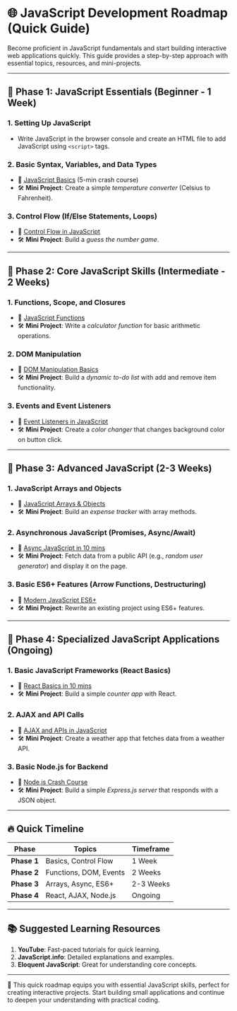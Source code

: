 # 🌐 JavaScript Development Roadmap (Quick Guide)

Become proficient in JavaScript fundamentals and start building interactive web applications quickly. This guide provides a step-by-step approach with essential topics, resources, and mini-projects.

---

## 🚀 Phase 1: JavaScript Essentials (Beginner - 1 Week)

### 1. **Setting Up JavaScript**
   - Write JavaScript in the browser console and create an HTML file to add JavaScript using `<script>` tags.

### 2. **Basic Syntax, Variables, and Data Types**
   - 🎥 [JavaScript Basics](https://www.youtube.com/watch?v=W6NZfCO5SIk) (5-min crash course)
   - 🛠️ **Mini Project**: Create a simple *temperature converter* (Celsius to Fahrenheit).

### 3. **Control Flow (If/Else Statements, Loops)**
   - 🎥 [Control Flow in JavaScript](https://www.youtube.com/watch?v=IsG4Xd6LlsM)
   - 🛠️ **Mini Project**: Build a *guess the number game*.

---

## 🏃 Phase 2: Core JavaScript Skills (Intermediate - 2 Weeks)

### 1. **Functions, Scope, and Closures**
   - 🎥 [JavaScript Functions](https://www.youtube.com/watch?v=g86g3IQ4gRk)
   - 🛠️ **Mini Project**: Write a *calculator function* for basic arithmetic operations.

### 2. **DOM Manipulation**
   - 🎥 [DOM Manipulation Basics](https://www.youtube.com/watch?v=0ik6X4DJKCc)
   - 🛠️ **Mini Project**: Build a *dynamic to-do list* with add and remove item functionality.

### 3. **Events and Event Listeners**
   - 🎥 [Event Listeners in JavaScript](https://www.youtube.com/watch?v=RqQ1d1qEWlE)
   - 🛠️ **Mini Project**: Create a *color changer* that changes background color on button click.

---

## 🚀 Phase 3: Advanced JavaScript (2-3 Weeks)

### 1. **JavaScript Arrays and Objects**
   - 🎥 [JavaScript Arrays & Objects](https://www.youtube.com/watch?v=R8rmfD9Y5-c)
   - 🛠️ **Mini Project**: Build an *expense tracker* with array methods.

### 2. **Asynchronous JavaScript (Promises, Async/Await)**
   - 🎥 [Async JavaScript in 10 mins](https://www.youtube.com/watch?v=PoRJizFvM7s)
   - 🛠️ **Mini Project**: Fetch data from a public API (e.g., *random user generator*) and display it on the page.

### 3. **Basic ES6+ Features (Arrow Functions, Destructuring)**
   - 🎥 [Modern JavaScript ES6+](https://www.youtube.com/watch?v=NCwa_xi0Uuc)
   - 🛠️ **Mini Project**: Rewrite an existing project using ES6+ features.

---

## 🏅 Phase 4: Specialized JavaScript Applications (Ongoing)

### 1. **Basic JavaScript Frameworks (React Basics)**
   - 🎥 [React Basics in 10 mins](https://www.youtube.com/watch?v=Ke90Tje7VS0)
   - 🛠️ **Mini Project**: Build a simple *counter app* with React.

### 2. **AJAX and API Calls**
   - 🎥 [AJAX and APIs in JavaScript](https://www.youtube.com/watch?v=82hnvUYY6QA)
   - 🛠️ **Mini Project**: Create a weather app that fetches data from a weather API.

### 3. **Basic Node.js for Backend**
   - 🎥 [Node.js Crash Course](https://www.youtube.com/watch?v=TlB_eWDSMt4)
   - 🛠️ **Mini Project**: Build a simple *Express.js server* that responds with a JSON object.

---

## 🔥 Quick Timeline

| **Phase**             | **Topics**                   | **Timeframe**       |
|-----------------------|------------------------------|----------------------|
| **Phase 1**           | Basics, Control Flow         | 1 Week              |
| **Phase 2**           | Functions, DOM, Events       | 2 Weeks             |
| **Phase 3**           | Arrays, Async, ES6+          | 2-3 Weeks           |
| **Phase 4**           | React, AJAX, Node.js         | Ongoing             |

---

## 📚 Suggested Learning Resources

1. **YouTube**: Fast-paced tutorials for quick learning.
2. **JavaScript.info**: Detailed explanations and examples.
3. **Eloquent JavaScript**: Great for understanding core concepts.

---

🎉 This quick roadmap equips you with essential JavaScript skills, perfect for creating interactive projects. Start building small applications and continue to deepen your understanding with practical coding.